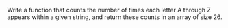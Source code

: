 Write a function that counts the number of times each letter A through Z appears within a given string, and return these counts in an array of size 26.

